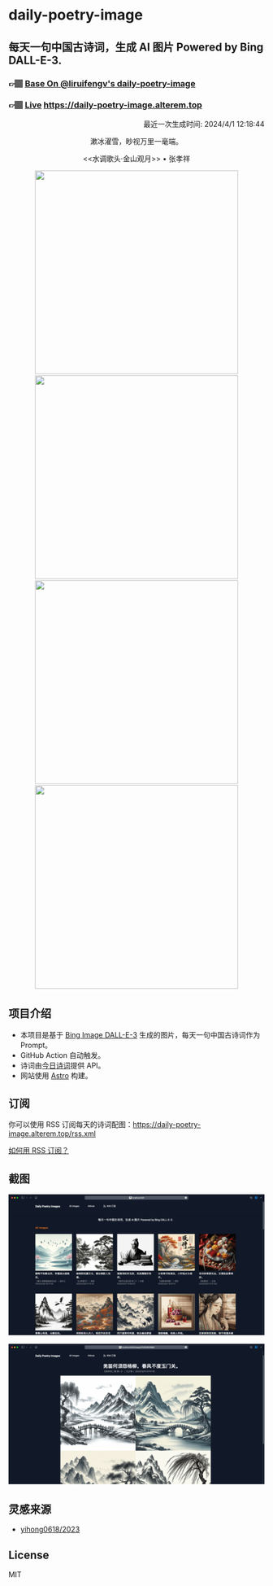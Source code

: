 
# daily-poetry-image

## 每天一句中国古诗词，生成 AI 图片 Powered by Bing DALL-E-3.

### 👉🏽 [Base On @liruifengv's daily-poetry-image](https://github.com/liruifengv/daily-poetry-image)

### 👉🏽 [Live](https://daily-poetry-image.alterem.top/) https://daily-poetry-image.alterem.top

<p align="right">
  最近一次生成时间: 2024/4/1 12:18:44
</p>
<p align="center">
漱冰濯雪，眇视万里一毫端。
</p>
<p align="center">
<<水调歌头·金山观月>> • 张孝祥
</p>
<p align="center">
<img src="https://tse3.mm.bing.net/th/id/OIG4.Nuc00OWgXVEgC8t0bo9c" height="400" width="400" />
<img src="https://tse1.mm.bing.net/th/id/OIG4.IWXxCSZQtIv.3sRrUVi7" height="400" width="400" />
<img src="https://tse1.mm.bing.net/th/id/OIG4.3GonSAPfndth4dYWqNpC" height="400" width="400" />
<img src="https://tse4.mm.bing.net/th/id/OIG4.zye9iBMEEwIElzrAh77Q" height="400" width="400" />
</p>

## 项目介绍

-   本项目是基于 [Bing Image DALL-E-3](https://www.bing.com/images/create) 生成的图片，每天一句中国古诗词作为 Prompt。
-   GitHub Action 自动触发。
-   诗词由[今日诗词](https://www.jinrishici.com/)提供 API。
-   网站使用 [Astro](https://astro.build) 构建。

## 订阅

你可以使用 RSS 订阅每天的诗词配图：https://daily-poetry-image.alterem.top/rss.xml

[如何用 RSS 订阅？](https://zhuanlan.zhihu.com/p/55026716)

## 截图

![图片列表](./screenshots/Snipaste_2023-12-28_21-00-26.png)

![图片详情](./screenshots/Snipaste_2023-12-28_21-00-53.png)

## 灵感来源

-   [yihong0618/2023](https://github.com/yihong0618/2023)

## License

MIT
